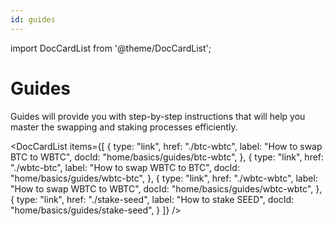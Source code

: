 ```yaml
---
id: guides
---
```


import DocCardList from '@theme/DocCardList';

# Guides

Guides will provide you with step-by-step instructions that will help you master the swapping and staking processes efficiently.

<DocCardList
items={[
{
type: "link",
href: "./btc-wbtc",
label: "How to swap BTC to WBTC",
docId: "home/basics/guides/btc-wbtc",
},
{
type: "link",
href: "./wbtc-btc",
label: "How to swap WBTC to BTC",
docId: "home/basics/guides/wbtc-btc",
},
{
type: "link",
href: "./wbtc-wbtc",
label: "How to swap WBTC to WBTC",
docId: "home/basics/guides/wbtc-wbtc",
},
{
type: "link",
href: "./stake-seed",
label: "How to stake SEED",
docId: "home/basics/guides/stake-seed",
}
]}
/>

